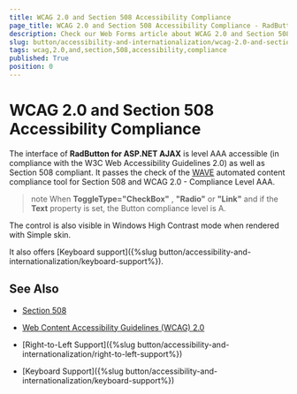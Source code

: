 ```yaml
---
title: WCAG 2.0 and Section 508 Accessibility Compliance
page_title: WCAG 2.0 and Section 508 Accessibility Compliance - RadButton
description: Check our Web Forms article about WCAG 2.0 and Section 508 Accessibility Compliance.
slug: button/accessibility-and-internationalization/wcag-2.0-and-section-508-accessibility-compliance
tags: wcag,2.0,and,section,508,accessibility,compliance
published: True
position: 0
---
```


# WCAG 2.0 and Section 508 Accessibility Compliance

The interface of **RadButton for ASP.NET AJAX** is level AAA accessible (in compliance with the W3C Web Accessibility Guidelines 2.0) as well as Section 508 compliant. It passes the check of the [WAVE](http://wave.webaim.org/) automated content compliance tool for Section 508 and WCAG 2.0 - Compliance Level AAA.

>note When **ToggleType="CheckBox"** , **"Radio"** or **"Link"** and if the **Text** property is set, the Button compliance level is A.

The control is also visible in Windows High Contrast mode when rendered with Simple skin.

It also offers [Keyboard support]({%slug button/accessibility-and-internationalization/keyboard-support%}).

## See Also

 * [Section 508](http://www.section508.gov/)

 * [Web Content Accessibility Guidelines (WCAG) 2.0](https://www.w3.org/TR/WCAG/)

 * [Right-to-Left Support]({%slug button/accessibility-and-internationalization/right-to-left-support%})

 * [Keyboard Support]({%slug button/accessibility-and-internationalization/keyboard-support%})
